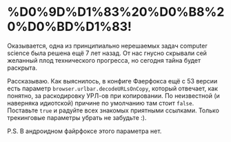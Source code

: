 # %D0%9D%D1%83%20%D0%B8%20%D0%BD%D1%83!

Оказывается, одна из принципиально нерешаемых задач computer science была решена ещё 7 лет назад. От нас гнусно скрывали сей желанный плод технического прогресса, но сегодня тайна будет раскрыта.

Рассказываю. Как выяснилось, в конфиге Фаерфокса ещё с 53 версии есть параметр `browser.urlbar.decodeURLsOnCopy`, который отвечает, как понятно, за раскодировку УРЛ-ов при копировании. По неизвестной (и наверняка идиотской) причине по умолчанию там стоит `false`. Поставьте `true` и радуйте всех знакомых приятными ссылками. Только трекинговые параметры убрать не забудьте :).

P.S. В андроидном файрфоксе этого параметра нет.
